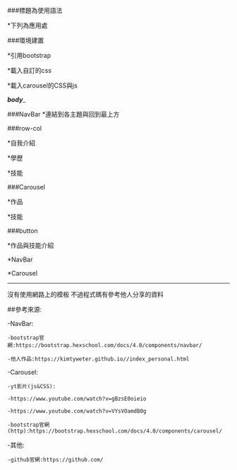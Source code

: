﻿###標題為使用語法

*下列為應用處

	
###環境建置

*引用bootstrap

*載入自訂的css

*載入carousel的CSS與js

_________body__________

###NavBar
*連結到各主題與回到最上方


###row-col

*自我介紹

*學歷

*技能

###Carousel

*作品

*技能

###button

*作品與技能介紹

*NavBar

*Carousel

_____________________

沒有使用網路上的模板 不過程式碼有參考他人分享的資料

##參考來源:

-NavBar:
	
	-bootstrap官網:https://bootstrap.hexschool.com/docs/4.0/components/navbar/
	
	-他人作品:https://kimtyweter.github.io//index_personal.html

-Carousel:
	
	-yt影片(js&CSS):
	
	-https://www.youtube.com/watch?v=gBzsE0oieio
	
	-https://www.youtube.com/watch?v=VYsVOamdB0g
	
	-bootstrap官網(http):https://bootstrap.hexschool.com/docs/4.0/components/carousel/

-其他:
	
	-github官網:https://github.com/
	

